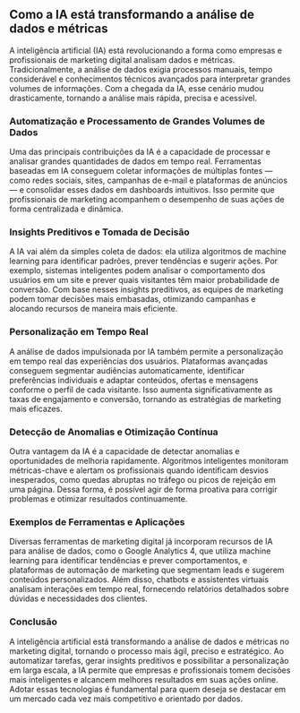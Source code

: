 ## Como a IA está transformando a análise de dados e métricas

A inteligência artificial (IA) está revolucionando a forma como empresas e profissionais de marketing digital analisam dados e métricas. Tradicionalmente, a análise de dados exigia processos manuais, tempo considerável e conhecimentos técnicos avançados para interpretar grandes volumes de informações. Com a chegada da IA, esse cenário mudou drasticamente, tornando a análise mais rápida, precisa e acessível.

### Automatização e Processamento de Grandes Volumes de Dados

Uma das principais contribuições da IA é a capacidade de processar e analisar grandes quantidades de dados em tempo real. Ferramentas baseadas em IA conseguem coletar informações de múltiplas fontes — como redes sociais, sites, campanhas de e-mail e plataformas de anúncios — e consolidar esses dados em dashboards intuitivos. Isso permite que profissionais de marketing acompanhem o desempenho de suas ações de forma centralizada e dinâmica.

### Insights Preditivos e Tomada de Decisão

A IA vai além da simples coleta de dados: ela utiliza algoritmos de machine learning para identificar padrões, prever tendências e sugerir ações. Por exemplo, sistemas inteligentes podem analisar o comportamento dos usuários em um site e prever quais visitantes têm maior probabilidade de conversão. Com base nesses insights preditivos, as equipes de marketing podem tomar decisões mais embasadas, otimizando campanhas e alocando recursos de maneira mais eficiente.

### Personalização em Tempo Real

A análise de dados impulsionada por IA também permite a personalização em tempo real das experiências dos usuários. Plataformas avançadas conseguem segmentar audiências automaticamente, identificar preferências individuais e adaptar conteúdos, ofertas e mensagens conforme o perfil de cada visitante. Isso aumenta significativamente as taxas de engajamento e conversão, tornando as estratégias de marketing mais eficazes.

### Detecção de Anomalias e Otimização Contínua

Outra vantagem da IA é a capacidade de detectar anomalias e oportunidades de melhoria rapidamente. Algoritmos inteligentes monitoram métricas-chave e alertam os profissionais quando identificam desvios inesperados, como quedas abruptas no tráfego ou picos de rejeição em uma página. Dessa forma, é possível agir de forma proativa para corrigir problemas e otimizar resultados continuamente.

### Exemplos de Ferramentas e Aplicações

Diversas ferramentas de marketing digital já incorporam recursos de IA para análise de dados, como o Google Analytics 4, que utiliza machine learning para identificar tendências e prever comportamentos, e plataformas de automação de marketing que segmentam leads e sugerem conteúdos personalizados. Além disso, chatbots e assistentes virtuais analisam interações em tempo real, fornecendo relatórios detalhados sobre dúvidas e necessidades dos clientes.

### Conclusão

A inteligência artificial está transformando a análise de dados e métricas no marketing digital, tornando o processo mais ágil, preciso e estratégico. Ao automatizar tarefas, gerar insights preditivos e possibilitar a personalização em larga escala, a IA permite que empresas e profissionais tomem decisões mais inteligentes e alcancem melhores resultados em suas ações online. Adotar essas tecnologias é fundamental para quem deseja se destacar em um mercado cada vez mais competitivo e orientado por dados.